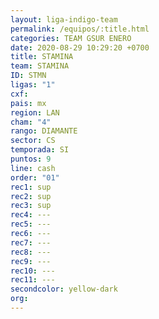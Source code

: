 ```yaml
---
layout: liga-indigo-team
permalink: /equipos/:title.html
categories: TEAM GSUR ENERO
date: 2020-08-29 10:29:20 +0700
title: STAMINA
team: STAMINA
ID: STMN
ligas: "1"
cxf: 
pais: mx
region: LAN
cham: "4"
rango: DIAMANTE
sector: CS
temporada: SI
puntos: 9
line: cash
order: "01"
rec1: sup
rec2: sup
rec3: sup
rec4: ---
rec5: ---
rec6: ---
rec7: ---
rec8: ---
rec9: ---
rec10: ---
rec11: ---
secondcolor: yellow-dark
org:
---
```



